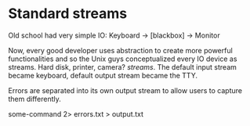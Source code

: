 # Standard streams

Old school had very simple IO: Keyboard -> [blackbox] -> Monitor

Now, every good developer uses abstraction to create more powerful
functionalities and so the Unix guys conceptualized every IO device
as streams. Hard disk, printer, camera? _streams_. The default
input stream became keyboard, default output stream became the TTY.

Errors are separated into its own output stream to allow users to
capture them differently.

some-command 2> errors.txt > output.txt
